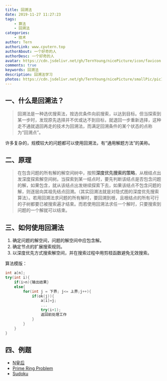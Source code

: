 ```yaml
---
title: 回溯法
date: 2019-11-27 11:27:23
tags: 
	- 算法
	- 回溯法
categories:
	- 技术
author: Tern
authorLink: www.cputern.top
authorAbout: 一个好奇的人
authorDesc: 一个好奇的人
avatar: https://cdn.jsdelivr.net/gh/TernYoung/nicePicture/icon/favicon.png
comments: true
keywords: 回溯法
description: 回溯法学习
photos: https://cdn.jsdelivr.net/gh/TernYoung/nicePicture/smallPic/pic101.jpg
---
```




## 一、什么是回溯法？

>  回溯法是一种选优搜索法，按选优条件向前搜索，以达到目标。但当探索到某一步时，发现原先选择并不优或达不到目标，就退回一步重新选择，这种走不通就退回再走的技术为回溯法，而满足回溯条件的某个状态的点称为“回溯点”。  

 许多复杂的，规模较大的问题都可以使用回溯法，有“通用解题方法”的美称。 

## 二、原理

> 在包含问题的所有解的解空间树中，按照**深度优先搜索的策略**，从根结点出发深度探索解空间树。当探索到某一结点时，要先判断该结点是否包含问题的解，如果包含，就从该结点出发继续探索下去，如果该结点不包含问题的解，则逐层向其祖先结点回溯。（其实回溯法就是对隐式图的深度优先搜索算法）。若用回溯法求问题的所有解时，要回溯到根，且根结点的所有可行的子树都要已被搜索遍才结束。而若使用回溯法求任一个解时，只要搜索到问题的一个解就可以结束。

## 三、如何使用回溯法

1. 确定问题的解空间，问题的解空间中应包含解。
2. 确定节点的扩展搜索规则。
3. 以深度优先方式搜索解空间，并在搜索过程中用剪枝函数避免无效搜索。 

算法模版：

```c++
int a[n];
try(int i){
    if(i>n){输出结果}
    else{
        for(int j = 下界; j<= 上界;j++){
            if(ok(j)){
                a[i]=j;
                ...
                try(i+1);
                返回前处理工作
            }
        }
    }
}
```

## 四、例题

* [N皇后](http://acm.hdu.edu.cn/showproblem.php?pid=2553)
* [Prime Ring Problem](http://acm.hdu.edu.cn/showproblem.php?pid=1016)
* [Sudoku](http://acm.hdu.edu.cn/showproblem.php?pid=5547)

